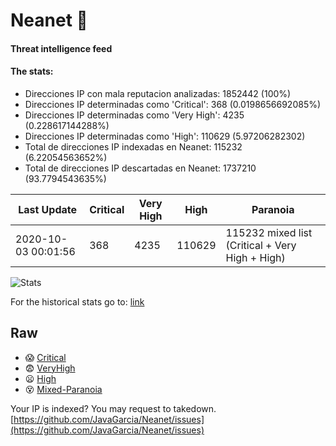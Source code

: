 # Neanet :hocho:
#### Threat intelligence feed
#### The stats:

- Direcciones IP con mala reputacion analizadas: 1852442 (100%)
- Direcciones IP determinadas como 'Critical':  368 (0.0198656692085%)
- Direcciones IP determinadas como 'Very High':  4235 (0.228617144288%)
- Direcciones IP determinadas como 'High':  110629 (5.97206282302)
- Total de direcciones IP indexadas en Neanet:  115232 (6.22054563652%)
- Total de direcciones IP descartadas en Neanet:  1737210 (93.7794543635%)

| Last Update | Critical | Very High | High | Paranoia |
| --- | --- | --- | --- | --- |
| 2020-10-03 00:01:56 | 368 | 4235 | 110629 | 115232 mixed list (Critical + Very High + High)|

![Stats](https://docs.google.com/spreadsheets/d/e/2PACX-1vSnaNMIXVabIpDJjufMlzH7poXnshF3mgd8Is1g9ytUEzVsP5my4Trn8f-xkoLLQ38xpL3HtmUexLo6/pubchart?oid=501124687&format=image)

For the historical stats go to: [link](/stats.csv)
## Raw
- :scream: [Critical](https://raw.githubusercontent.com/JavaGarcia/Neanet/master/blacklists/neanet_critical.txt)
- :fearful: [VeryHigh](https://raw.githubusercontent.com/JavaGarcia/Neanet/master/blacklists/neanet_veryHigh.txtt)
- :frowning: [High](https://raw.githubusercontent.com/JavaGarcia/Neanet/master/blacklists/neanet_high.txt)
- :dizzy_face: [Mixed-Paranoia](https://raw.githubusercontent.com/JavaGarcia/Neanet/master/blacklists/neanet_all.txt)


Your IP is indexed? You may request to takedown. [https://github.com/JavaGarcia/Neanet/issues](https://github.com/JavaGarcia/Neanet/issues)























































































































































































































































































































































































































































































































































































































































































































































































































































































































































































































































































































































































































